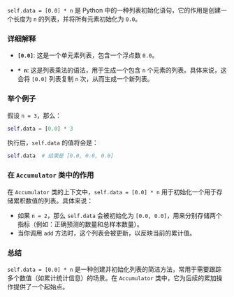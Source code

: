 `self.data = [0.0] * n` 是 Python 中的一种列表初始化语句，它的作用是创建一个长度为 `n` 的列表，并将所有元素初始化为 `0.0`。

### 详细解释

- **`[0.0]`**: 这是一个单元素列表，包含一个浮点数 `0.0`。

- **`* n`**: 这是列表乘法的语法，用于生成一个包含 `n` 个元素的列表。具体来说，这会将 `[0.0]` 列表复制 `n` 次，从而生成一个新列表。

### 举个例子

假设 `n = 3`，那么：

```python
self.data = [0.0] * 3
```

执行后，`self.data` 的值将会是：

```python
self.data  # 结果是 [0.0, 0.0, 0.0]
```

### 在 `Accumulator` 类中的作用

在 `Accumulator` 类的上下文中，`self.data = [0.0] * n` 用于初始化一个用于存储累积数值的列表。具体来说：

- 如果 `n = 2`，那么 `self.data` 会被初始化为 `[0.0, 0.0]`，用来分别存储两个指标（例如：正确预测的数量和总样本数量）。
- 当你调用 `add` 方法时，这个列表会被更新，以反映当前的累计值。

### 总结

`self.data = [0.0] * n` 是一种创建并初始化列表的简洁方法，常用于需要跟踪多个数值（如累计统计信息）的场景。在 `Accumulator` 类中，它为后续的累加操作提供了一个起始点。